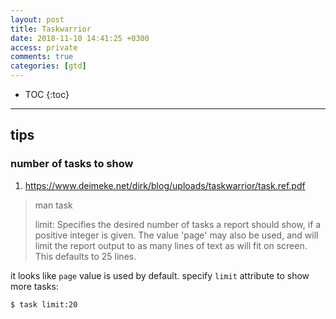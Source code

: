 ```yaml
---
layout: post
title: Taskwarrior
date: 2018-11-10 14:41:25 +0300
access: private
comments: true
categories: [gtd]
---
```


<!-- more -->

* TOC
{:toc}
<hr>

tips
----

### number of tasks to show

1. <https://www.deimeke.net/dirk/blog/uploads/taskwarrior/task.ref.pdf>

> man task
>
> limit:<number-of-rows>
>        Specifies the desired number of tasks a report should show, if a
>        positive integer is given. The value 'page' may also be used, and
>        will limit the report output to as many lines of text as will fit
>        on screen. This defaults to 25 lines.

it looks like `page` value is used by default. specify `limit` attribute to
show more tasks:

```sh
$ task limit:20
```
